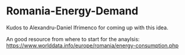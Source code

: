 # Romania-Energy-Demand

Kudos to Alexandru-Daniel Ifrimenco for coming up with this idea.

An good resource from where to start for the anaylsis: https://www.worlddata.info/europe/romania/energy-consumption.php
